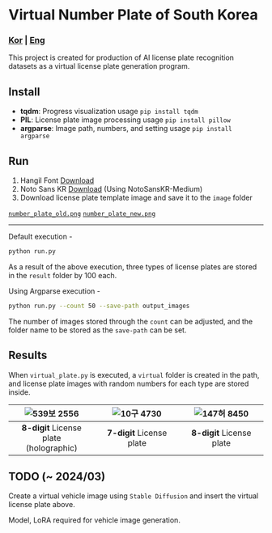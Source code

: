 # Virtual Number Plate of South Korea

### [Kor](README.md) | [Eng](README_eng.md)


This project is created for production of AI license plate recognition datasets as a virtual license plate generation program.



## Install

- **tqdm**: Progress visualization usage
   `pip install tqdm `
- **PIL**: License plate image processing usage
  `pip install pillow`
- **argparse**: Image path, numbers, and setting usage
  `pip install argparse`



## Run

1. Hangil Font [Download](https://www.juso.go.kr/notice/NoticeBoardDetail.do?mgtSn=44&currentPage=11&searchType=&keyword=)
2. Noto Sans KR [Download](https://fonts.google.com/noto/specimen/Noto+Sans+KR) (Using NotoSansKR-Medium)
3. Download license plate template image and save it to the `image` folder

[`number_plate_old.png`](https://github.com/Oh-JongJin/Virtual_Number_Plate/releases/download/v0.1/number_plate_old.png) [`number_plate_new.png`](https://github.com/Oh-JongJin/Virtual_Number_Plate/releases/download/v0.1/number_plate_new.png)

---
Default execution - 
```bash
python run.py
```
As a result of the above execution, three types of license plates are stored in the `result` folder by 100 each.


Using Argparse execution - 
```bash
python run.py --count 50 --save-path output_images
```
The number of images stored through the `count` can be adjusted, and the folder name to be stored as the `save-path` can be set.


## Results

When `virtual_plate.py` is executed, a `virtual` folder is created in the path, and license plate images with random numbers for each type are stored inside.

| ![539보 2556](https://user-images.githubusercontent.com/45455262/234182656-eb640ab9-f48d-474b-9432-868a9c1b6ac8.png) | ![10구 4730](https://user-images.githubusercontent.com/45455262/234182518-3220eb12-6ffa-4e67-bac8-92aeb5d188c5.png) | ![147허 8450](https://user-images.githubusercontent.com/45455262/234182677-c3e624ed-cf1f-4d37-a539-99c5b31627e0.png) |
| :----------------------------------------------------------: | :----------------------------------------------------------: | :----------------------------------------------------------: |
|         **8-digit** License plate<br />(holographic)         |                  **7-digit** License plate                   |                  **8-digit** License plate                   |



## TODO (~ 2024/03)

Create a virtual vehicle image using `Stable Diffusion` and insert the virtual license plate above.

Model, LoRA required for vehicle image generation.
